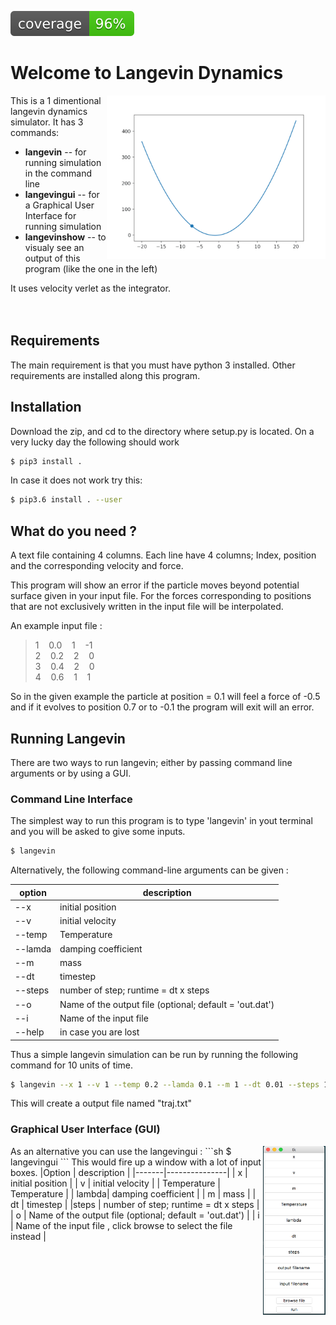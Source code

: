 ![coverage image](./img/coverage.svg) 

Welcome to Langevin Dynamics
===


<img align="right" width="350"  src="./img/dyn.gif">

This is a 1 dimentional langevin dynamics simulator. It has 3 commands:
* __langevin__ -- for running simulation in the command line 
* __langevingui__ -- for a Graphical User Interface for running simulation
* __langevinshow__ -- to visualy see an output of this program (like the one in the left)

It uses velocity verlet as the integrator. 
<br/>
<br/>
<br/>
## Requirements

The main requirement is that you must have python 3 installed. Other requirements are installed along this program.

## Installation

Download the zip, and cd to the directory where setup.py is located. 
On a very lucky day the following should work
```sh
$ pip3 install . 
```
In case it does not work try this:

```sh
$ pip3.6 install . --user 
```
## What do you need ?

A text file
containing 4 columns. 
Each line have 4 columns; Index, position and the corresponding
velocity and force. 

This program will show an error if the particle moves beyond potential surface
given in your input file. For the forces corresponding to positions 
that are not exclusively written in the input file will be interpolated.


An example input file :

>1&nbsp;&nbsp;&nbsp;&nbsp;0.0&nbsp;&nbsp;&nbsp;&nbsp;1&nbsp;&nbsp;&nbsp;&nbsp;-1<br /> 
>2&nbsp;&nbsp;&nbsp;&nbsp;0.2&nbsp;&nbsp;&nbsp;&nbsp;2&nbsp;&nbsp;&nbsp;&nbsp;0<br />
>3&nbsp;&nbsp;&nbsp;&nbsp;0.4&nbsp;&nbsp;&nbsp;&nbsp;2&nbsp;&nbsp;&nbsp;&nbsp;0<br />
>4&nbsp;&nbsp;&nbsp;&nbsp;0.6&nbsp;&nbsp;&nbsp;&nbsp;1&nbsp;&nbsp;&nbsp;&nbsp;1<br /> 

So in the given example the particle at position = 0.1 will feel a force of -0.5 and if it evolves 
to position 0.7 or to -0.1 the program will exit will an error.

## Running Langevin
There are two ways to run langevin; either by passing command line arguments or by using a GUI.

### Command Line Interface
The simplest way to run this program is to type 'langevin' in yout terminal and you will be asked to give some inputs.
```sh
$ langevin
```

Alternatively, the following command-line arguments can be given :

| option | description           |
|--------|-----------------------|
|   --x  |  initial position     |
|   --v  |  initial velocity     |
|  --temp|  Temperature          |
| --lamda|  damping coefficient  |
|  --m   |  mass                 |
|  --dt  |  timestep             |
|--steps |  number of step; runtime = dt x steps | 
|  --o   |  Name of the output file (optional; default = 'out.dat') |
|  --i   |  Name of the input file  |
| --help |   in case you are lost  |   


Thus a simple langevin simulation can be run by running the following command for 10 units of time.

```sh
$ langevin --x 1 --v 1 --temp 0.2 --lamda 0.1 --m 1 --dt 0.01 --steps 1000 --i "input.txt" --o "traj.txt"
```

This will create a output file named "traj.txt"

 ### Graphical User Interface (GUI)

<img align="right" width="100"  src="./img/gui.png">
As an alternative you can use the langevingui : 
```sh
$ langevingui
```
This would fire up a window with a lot of input boxes. 
|Option | description |
|-------|---------------|
|   x  |  initial position     |
|   v  |  initial velocity     |
| Temperature |  Temperature          |
| lambda|  damping coefficient  |
| m   |  mass                 |
|  dt  |  timestep             |
|steps |  number of step; runtime = dt x steps | 
|  o   |  Name of the output file (optional; default = 'out.dat') |
|  i   |  Name of the input file , click browse to select the file instead |
